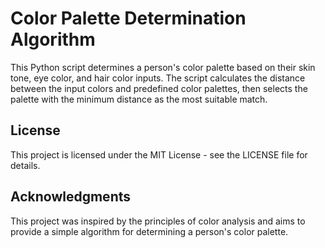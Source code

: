 # Color Palette Determination Algorithm

This Python script determines a person's color palette based on their skin tone, eye color, and hair color inputs. The script calculates the distance between the input colors and predefined color palettes, then selects the palette with the minimum distance as the most suitable match.

## License

This project is licensed under the MIT License - see the LICENSE file for details.

## Acknowledgments

This project was inspired by the principles of color analysis and aims to provide a simple algorithm for determining a person's color palette.

